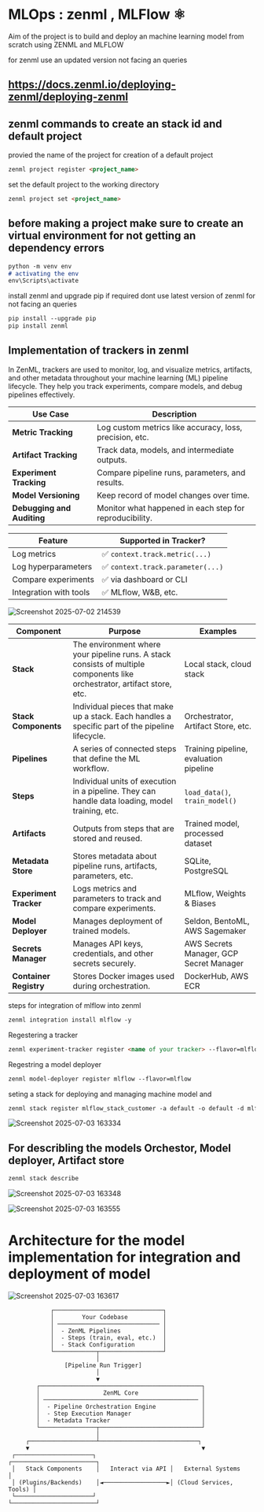 # MLOps : zenml , MLFlow ⚛
 
Aim of the project is to build and deploy an machine learning model from scratch using ZENML and MLFLOW 

for zenml use an updated version not facing an queries
## https://docs.zenml.io/deploying-zenml/deploying-zenml






## zenml commands to create an stack id and default project

provied the name of the project for creation of a default project
```md
zenml project register <project_name>

```

set the default project to the working directory 
```md
zenml project set <project_name>

```

## before making a project make sure to create an virtual environment for not getting an dependency errors

```md
python -m venv env
# activating the env
env\Scripts\activate

```
install zenml and upgrade pip if required dont use latest version of zenml for not facing an queries
```md
pip install --upgrade pip
pip install zenml
```

## Implementation of trackers in zenml 

In ZenML, trackers are used to monitor, log, and visualize metrics, artifacts, and other metadata throughout your machine learning (ML) pipeline lifecycle. They help you track experiments, compare models, and debug pipelines effectively.



| Use Case                   | Description                                             |
| -------------------------- | ------------------------------------------------------- |
| **Metric Tracking**        | Log custom metrics like accuracy, loss, precision, etc. |
| **Artifact Tracking**      | Track data, models, and intermediate outputs.           |
| **Experiment Tracking**    | Compare pipeline runs, parameters, and results.         |
| **Model Versioning**       | Keep record of model changes over time.                 |
| **Debugging and Auditing** | Monitor what happened in each step for reproducibility. |

| Feature                | Supported in Tracker?            |
| ---------------------- | -------------------------------- |
| Log metrics            | ✅ `context.track.metric(...)`    |
| Log hyperparameters    | ✅ `context.track.parameter(...)` |
| Compare experiments    | ✅ via dashboard or CLI           |
| Integration with tools | ✅ MLflow, W\&B, etc.             |



![Screenshot 2025-07-02 214539](https://github.com/user-attachments/assets/766bb7ad-b3e9-426b-bac0-240c7d3353f9)

| Component              | Purpose                                                                                                                   | Examples                                |
| ---------------------- | ------------------------------------------------------------------------------------------------------------------------- | --------------------------------------- |
| **Stack**              | The environment where your pipeline runs. A stack consists of multiple components like orchestrator, artifact store, etc. | Local stack, cloud stack                |
| **Stack Components**   | Individual pieces that make up a stack. Each handles a specific part of the pipeline lifecycle.                           | Orchestrator, Artifact Store, etc.      |
| **Pipelines**          | A series of connected steps that define the ML workflow.                                                                  | Training pipeline, evaluation pipeline  |
| **Steps**              | Individual units of execution in a pipeline. They can handle data loading, model training, etc.                           | `load_data()`, `train_model()`          |
| **Artifacts**          | Outputs from steps that are stored and reused.                                                                            | Trained model, processed dataset        |
| **Metadata Store**     | Stores metadata about pipeline runs, artifacts, parameters, etc.                                                          | SQLite, PostgreSQL                      |
| **Experiment Tracker** | Logs metrics and parameters to track and compare experiments.                                                             | MLflow, Weights & Biases                |
| **Model Deployer**     | Manages deployment of trained models.                                                                                     | Seldon, BentoML, AWS Sagemaker          |
| **Secrets Manager**    | Manages API keys, credentials, and other secrets securely.                                                                | AWS Secrets Manager, GCP Secret Manager |
| **Container Registry** | Stores Docker images used during orchestration.                                                                           | DockerHub, AWS ECR                      |


steps for integration of mlflow into zenml 
```md
zenml integration install mlflow -y

```
Regestering  a tracker
```md
zenml experiment-tracker register <name of your tracker> --flavor=mlflow
```
Regestring a model deployer
```md
zenml model-deployer register mlflow --flavor=mlflow
```
seting a stack for deploying and managing machine model and 
```md
zenml stack register mlflow_stack_customer -a default -o default -d mlflow_customer -e mlflow_tracker --set
```



![Screenshot 2025-07-03 163334](https://github.com/user-attachments/assets/cd53591d-ca57-4f78-9d86-e5fe11292f07)

## For describling the models Orchestor, Model deployer, Artifact store
```md
zenml stack describe
```

![Screenshot 2025-07-03 163348](https://github.com/user-attachments/assets/f77a4db5-6fec-4dfa-8248-ba56fb5e541d)


![Screenshot 2025-07-03 163555](https://github.com/user-attachments/assets/72b0c93d-e8d8-4133-b68c-c44e5638a1c2)

# Architecture for the model implementation for integration and deployment of model 


![Screenshot 2025-07-03 163617](https://github.com/user-attachments/assets/fa995348-d174-4fe5-80d9-70adfc469fe1)



                ┌───────────────────────────────┐
                │        Your Codebase          │
                │ ───────────────────────────── │
                │  - ZenML Pipelines            │
                │  - Steps (train, eval, etc.)  │
                │  - Stack Configuration        │
                └────────────┬──────────────────┘
                             │
                    [Pipeline Run Trigger]
                             │
                             ▼
            ┌──────────────────────────────────────────────┐
            │                  ZenML Core                  │
            │ ──────────────────────────────────────────── │
            │  - Pipeline Orchestration Engine             │
            │  - Step Execution Manager                    │
            │  - Metadata Tracker                          │
            └────────────────┬─────────────────────────────┘
                             │
         ┌───────────────────┴────────────────────────────┐
         ▼                                                 ▼
     ┌──────────────────────┐                     ┌────────────────────────┐
     │   Stack Components    │   Interact via API │   External Systems      │
     │ (Plugins/Backends)    │◄──────────────────►│ (Cloud Services, Tools) │
     └──────────────────────┘                     └────────────────────────┘








